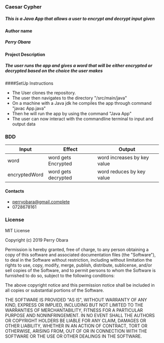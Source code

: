 ### Caesar Cypher
##### This is a Java App that allows a user to encrypt and decrypt input given
#### Author name
##### Perry Obara
#### Project Description
##### The user runs the app and gives a word that will be either encrypted or decrypted based on the choice the user makes
####SetUp Instructions
* The User clones the repository.
* The user then navigates to the directory "/src/main/java"
* On a machine with a Java jdk he compiles the app through command "javac App.java"
* Then he will run the app by using the command "Java App"
* The user can now interact with the commandline terminal to input and output data
### BDD
| Input  | Effect  |Output   |
|---|---|---|
|  word | word gets Encrypted  | word increases by key value  |
|  encryptedWord | word gets decrypted  |  word reduces by key value |
#### Contacts
* perryobara@gmail.complete
* 0728678161
### License
MIT License

Copyright (c) 2019 Perry Obara

Permission is hereby granted, free of charge, to any person obtaining a copy
of this software and associated documentation files (the "Software"), to deal
in the Software without restriction, including without limitation the rights
to use, copy, modify, merge, publish, distribute, sublicense, and/or sell
copies of the Software, and to permit persons to whom the Software is
furnished to do so, subject to the following conditions:

The above copyright notice and this permission notice shall be included in all
copies or substantial portions of the Software.

THE SOFTWARE IS PROVIDED "AS IS", WITHOUT WARRANTY OF ANY KIND, EXPRESS OR
IMPLIED, INCLUDING BUT NOT LIMITED TO THE WARRANTIES OF MERCHANTABILITY,
FITNESS FOR A PARTICULAR PURPOSE AND NONINFRINGEMENT. IN NO EVENT SHALL THE
AUTHORS OR COPYRIGHT HOLDERS BE LIABLE FOR ANY CLAIM, DAMAGES OR OTHER
LIABILITY, WHETHER IN AN ACTION OF CONTRACT, TORT OR OTHERWISE, ARISING FROM,
OUT OF OR IN CONNECTION WITH THE SOFTWARE OR THE USE OR OTHER DEALINGS IN THE
SOFTWARE.